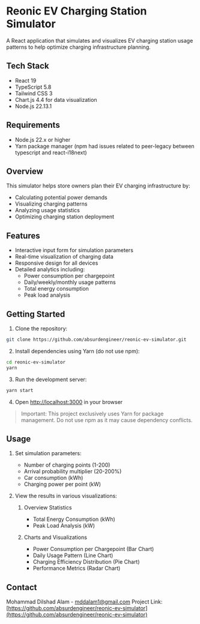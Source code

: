 # Reonic EV Charging Station Simulator

A React application that simulates and visualizes EV charging station usage patterns to help optimize charging infrastructure planning.

## Tech Stack

- React 19
- TypeScript 5.8
- Tailwind CSS 3
- Chart.js 4.4 for data visualization
- Node.js 22.13.1

## Requirements

- Node.js 22.x or higher
- Yarn package manager (npm had issues related to peer-legacy between typescript and react-i18next)

## Overview

This simulator helps store owners plan their EV charging infrastructure by:

- Calculating potential power demands
- Visualizing charging patterns
- Analyzing usage statistics
- Optimizing charging station deployment

## Features

- Interactive input form for simulation parameters
- Real-time visualization of charging data
- Responsive design for all devices
- Detailed analytics including:
  - Power consumption per chargepoint
  - Daily/weekly/monthly usage patterns
  - Total energy consumption
  - Peak load analysis

## Getting Started

1. Clone the repository:

```bash
git clone https://github.com/absurdengineer/reonic-ev-simulator.git
```

2. Install dependencies using Yarn (do not use npm):

```bash
cd reonic-ev-simulator
yarn
```

3. Run the development server:

```bash
yarn start
```

4. Open [http://localhost:3000](http://localhost:3000) in your browser

> Important: This project exclusively uses Yarn for package management. Do not use npm as it may cause dependency conflicts.

## Usage

1. Set simulation parameters:

   - Number of charging points (1-200)
   - Arrival probability multiplier (20-200%)
   - Car consumption (kWh)
   - Charging power per point (kW)

2. View the results in various visualizations:

   1. Overview Statistics

      - Total Energy Consumption (kWh)
      - Peak Load Analysis (kW)

   2. Charts and Visualizations
      - Power Consumption per Chargepoint (Bar Chart)
      - Daily Usage Pattern (Line Chart)
      - Charging Efficiency Distribution (Pie Chart)
      - Performance Metrics (Radar Chart)

## Contact

Mohammad Dilshad Alam - mddalam1@gmail.com
Project Link: [https://github.com/absurdengineer/reonic-ev-simulator](https://github.com/absurdengineer/reonic-ev-simulator)
